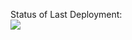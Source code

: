 


Status of Last Deployment:<br>
<img src="https://github.com/LDevop/testactions/workflows/My-GitHubActions/badge.svg?branch=main"><br>


